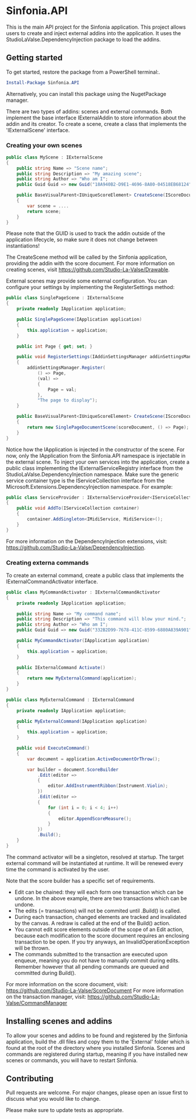 ﻿# Sinfonia.API

This is the main API project for the Sinfonia application. This project allows users to create and inject external addins into the application. It uses the StudioLaValse.DependencyInjection package to load the addins.

## Getting started

To get started, restore the package from a PowerShell terminal:.

```ps1
Install-Package Sinfonia.API
```

Alternatively, you can install this package using the NugetPackage manager.

There are two types of addins: scenes and external commands. Both implement the base interface IExternalAddin to store information about the addin and its creator.
To create a scene, create a class that implements the 'IExternalScene' interface.

### Creating your own scenes
```cs
public class MyScene : IExternalScene
{
    public string Name => "Scene name";
    public string Description => "My amazing scene";
    public string Author => "Who am I";
    public Guid Guid => new Guid("18A940B2-D9E1-4696-8A80-04518EB68124");

    public BaseVisualParent<IUniqueScoreElement> CreateScene(IScoreDocumentReader scoreDocument)
    {
        var scene = ....
        return scene;
    }
}
```

Please note that the GUID is used to track the addin outside of the application lifecycle, so make sure it does not change between instantiations!

The CreateScene method will be called by the Sinfonia application, providing the addin with the score document. For more information on creating scenes, visit https://github.com/Studio-La-Valse/Drawable.

External scenes may provide some external configuration. You can configure your settings by implementing the RegisterSettings method:

```cs
public class SinglePageScene : IExternalScene
{
    private readonly IApplication application;

    public SinglePageScene(IApplication application)
    {
        this.application = application;
    }

    public int Page { get; set; }

    public void RegisterSettings(IAddinSettingsManager addinSettingsManager)
    {
        addinSettingsManager.Register(
            () => Page,
            (val) =>
            {
                Page = val;
            },
            "The page to display");
    }

    public BaseVisualParent<IUniqueScoreElement> CreateScene(IScoreDocumentReader scoreDocument)
    {
        return new SinglePageDocumentScene(scoreDocument, () => Page);
    }
}
```

Notice how the IApplication is injected in the constructor of the scene. For now, only the IApplication from the Sinfonia.API namespace is injectable in the external scene. 
To inject your own services into the application, create a public class implementing the IExternalServiceRegistry interface from the StudioLaValse.DependencyInjection namespace.
Make sure the generic service container type is the IServiceCollection interface from the Microsoft.Extensions.DependencyInjection namespace. For example:


```cs
public class ServiceProvider : IExternalServiceProvider<IServiceCollection>
{
    public void AddTo(IServiceCollection container)
    {
        container.AddSingleton<IMidiService, MidiService>();
    }
}
```

For more information on the DependencyInjection extensions, visit: https://github.com/Studio-La-Valse/DependencyInjection.

### Creating externa commands
To create an external command, create a public class that implements the IExternalCommandActivator interface.

```cs
public class MyCommandActivator : IExternalCommandActivator
{
    private readonly IApplication application;

    public string Name => "My command name";
    public string Description => "This command will blow your mind.";
    public string Author => "Who am I";
    public Guid Guid => new Guid("332B2D99-7678-411C-8599-6880A839A901");

    public MyCommandActivator(IApplication application)
    {
        this.application = application;
    }

    public IExternalCommand Activate()
    {
        return new MyExternalCommand(application);
    }
}

public class MyExternalCommand : IExternalCommand
{
    private readonly IApplication application;

    public MyExternalCommand(IApplication application)
    {
        this.application = application;
    }

    public void ExecuteCommand()
    {
        var document = application.ActiveDocumentOrThrow();

        var builder = document.ScoreBuilder
            .Edit(editor =>
            {
                editor.AddInstrumentRibbon(Instrument.Violin);
            })
            .Edit(editor =>
            {
                for (int i = 0; i < 4; i++)
                {
                    editor.AppendScoreMeasure();
                }
            })
            .Build();
    }
}
```

The command activator will be a singleton, resolved at startup. The target external command will be instantiated at runtime. It will be renewed every time the command is activated by the user.

Note that the score builder has a specific set of requirements.

- Edit can be chained: they will each form one transaction which can be undone. In the above example, there are two transactions which can be undone.
- The edits (= transactions) will not be commited until .Build() is called.
- During each transaction, changed elements are tracked and invalidated by the canvas. A redraw is called at the end of the Build() action.
- You cannot edit score elements outside of the scope of an Edit action, because each modification to the score document requires an enclosing transaction to be open. If you try anyways, an InvalidOperationException will be thrown.
- The commands submitted to the transaction are executed upon enqueue, meaning you do not have to manually commit during edits. Remember however that all pending commands are queued and committed during Build().

For more information on the score document, visit: https://github.com/Studio-La-Valse/ScoreDocument
For more information on the transaction manager, visit: https://github.com/Studio-La-Valse/CommandManager

## Installing scenes and addins
To allow your scenes and addins to be found and registered by the Sinfonia application, build the .dll files and copy them to the 'External' folder which is found at the root of the directory where you installed Sinfonia.
Scenes and commands are registered during startup, meaning if you have installed new scenes or commands, you will have to restart Sinfonia.

## Contributing

Pull requests are welcome. For major changes, please open an issue first
to discuss what you would like to change.

Please make sure to update tests as appropriate.
